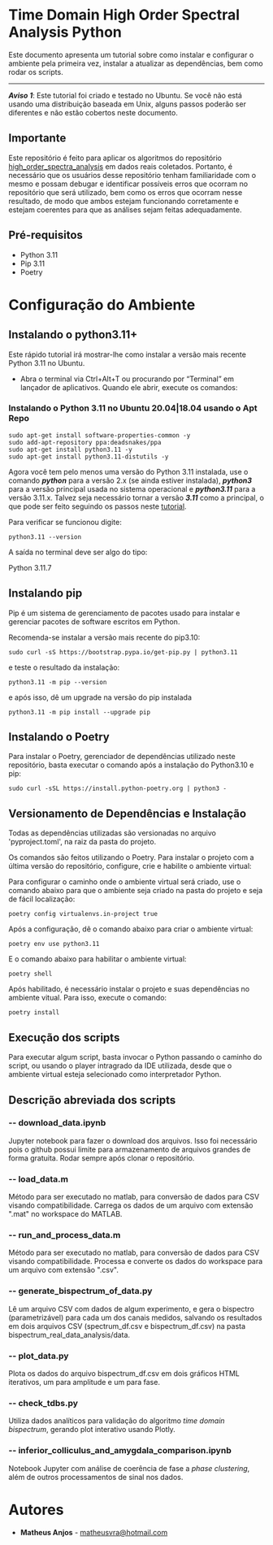
# Time Domain High Order Spectral Analysis Python

Este documento apresenta um tutorial sobre como instalar e configurar o ambiente pela primeira vez, instalar a atualizar as dependências, bem como rodar os scripts.

---

***Aviso 1***: Este tutorial foi criado e testado no Ubuntu. Se você não está usando uma distribuição baseada em Unix, alguns passos poderão ser diferentes e não estão cobertos neste documento.


## Importante

Este repositório é feito para aplicar os algoritmos do repositório [high_order_spectra_analysis](https://github.com/matheusvra/high_order_spectra_analysis) em dados reais coletados. Portanto, é necessário que os usuários desse repositório tenham familiaridade com o mesmo e possam debugar e identificar possíveis erros que ocorram no repositório que será utilizado, bem como os erros que ocorram nesse resultado, de modo que ambos estejam funcionando corretamente e estejam coerentes para que as análises sejam feitas adequadamente.

## Pré-requisitos

* Python 3.11
* Pip 3.11
* Poetry

# Configuração do Ambiente

## Instalando o python3.11+

Este rápido tutorial irá mostrar-lhe como instalar a versão mais recente
Python 3.11 no Ubuntu.

* Abra o terminal via Ctrl+Alt+T ou procurando por “Terminal” em lançador de aplicativos. Quando ele abrir, execute os comandos:

### Instalando o Python 3.11 no Ubuntu 20.04|18.04 usando o Apt Repo

```shell
sudo apt-get install software-properties-common -y
sudo add-apt-repository ppa:deadsnakes/ppa
sudo apt-get install python3.11 -y
sudo apt-get install python3.11-distutils -y
```

Agora você tem pelo menos uma versão do Python 3.11 instalada, use o comando ***python*** para a versão 2.x (se ainda estiver instalada),
***python3*** para a versão principal usada no sistema operacional e ***python3.11*** para a versão 3.11.x. Talvez seja necessário tornar a versão ***3.11*** como a principal, o que pode ser feito seguindo os passos neste [tutorial](https://www.folkstalk.com/tech/set-python-3-as-default-ubuntu-with-code-examples/).

Para verificar se funcionou digite:

```shell
python3.11 --version
```

A saída no terminal deve ser algo do tipo:

Python 3.11.7

## Instalando pip

Pip é um sistema de gerenciamento de pacotes usado para instalar e gerenciar pacotes de software escritos em Python.

Recomenda-se instalar a versão mais recente do pip3.10:

```shell
sudo curl -sS https://bootstrap.pypa.io/get-pip.py | python3.11
```

e teste o resultado da instalação:

```shell
python3.11 -m pip --version
```

e após isso, dê um upgrade na versão do pip instalada

```shell
python3.11 -m pip install --upgrade pip
```

## Instalando o Poetry

Para instalar o Poetry, gerenciador de dependências utilizado neste repositório, basta executar o comando após a instalação do Python3.10 e pip:

```shell
sudo curl -sSL https://install.python-poetry.org | python3 -
```

## Versionamento de Dependências e Instalação

Todas as dependências utilizadas são versionadas no arquivo 'pyproject.toml', na raiz da pasta do projeto.

Os comandos são feitos utilizando o Poetry. Para instalar o projeto com a última versão do repositório, configure, crie e habilite o ambiente virtual:

Para configurar o caminho onde o ambiente virtual será criado, use o comando abaixo para que o ambiente seja criado na pasta do projeto e seja de fácil localização:

```shell
poetry config virtualenvs.in-project true
```

Após a configuração, dê o comando abaixo para criar o ambiente virtual:

```shell
poetry env use python3.11
```

E o comando abaixo para habilitar o ambiente virtual:

```shell
poetry shell
```

Após habilitado, é necessário instalar o projeto e suas dependências no ambiente vitual. Para isso, execute o comando:

```shell
poetry install
```

## Execução dos scripts

Para executar algum script, basta invocar o Python passando o caminho do script, ou usando o player intragrado da IDE utilizada, desde que o ambiente virtual esteja selecionado como interpretador Python. 

## Descrição abreviada dos scripts

### -- **download_data.ipynb**
Jupyter notebook para fazer o download dos arquivos. Isso foi necessário pois o github possui limite para armazenamento de arquivos grandes de forma gratuita. Rodar sempre após clonar o repositório.

### -- **load_data.m**
Método para ser executado no matlab, para conversão de dados para CSV visando compatibilidade.
Carrega os dados de um arquivo com extensão ".mat" no workspace do MATLAB.

### -- **run_and_process_data.m**
Método para ser executado no matlab, para conversão de dados para CSV visando compatibilidade.
Processa e converte os dados do workspace para um arquivo com extensão ".csv".

### -- **generate_bispectrum_of_data.py**
Lê um arquivo CSV com dados de algum experimento, e gera o bispectro (parametrizável) para cada um dos canais medidos, salvando os resultados em dois arquivos CSV (spectrum_df.csv e bispectrum_df.csv) na pasta bispectrum_real_data_analysis/data.

### -- **plot_data.py**
Plota os dados do arquivo bispectrum_df.csv em dois gráficos HTML iterativos, um para amplitude e um para fase.

### -- **check_tdbs.py**
Utiliza dados analíticos para validação do algoritmo *time domain bispectrum*, gerando plot interativo usando Plotly.

### -- **inferior_colliculus_and_amygdala_comparison.ipynb**
Notebook Jupyter com análise de coerência de fase a *phase clustering*, além de outros processamentos de sinal nos dados.

# Autores

* **Matheus Anjos** - [matheusvra@hotmail.com](mailto:matheusvra@hotmail.com)
